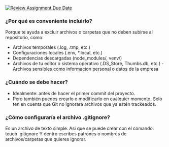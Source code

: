 [![Review Assignment Due Date](https://classroom.github.com/assets/deadline-readme-button-22041afd0340ce965d47ae6ef1cefeee28c7c493a6346c4f15d667ab976d596c.svg)](https://classroom.github.com/a/kl-E8VQf)
### ¿Por qué es conveniente incluirlo?
Porque te ayuda a excluir archivos o carpetas que no deben subirse al repositorio, como:
- Archivos temporales (.log, .tmp, etc.)
- Configuraciones locales (.env, *.local, etc.)
- Dependencias descargadas (node_modules/, venv/)
- Archivos de tu editor o sistema operativo (.DS_Store, Thumbs.db, etc.)
-Archivos sensibles como informacion personal o datos de la empresa 
### ¿Cuándo se debe hacer? 
- Idealmente: antes de hacer el primer commit del proyecto.
- Pero también puedes crearlo o modificarlo en cualquier momento. Solo ten en cuenta que Git no ignorará archivos que ya estén trackeados.
### ¿Cómo configuraría el archivo .gitignore?
Es un archivo de texto simple. Asi que se puede crear con el comando: touch .gitignore
Y dentro escribes patrones o nombres de archivos/carpetas que quieres ignorar.